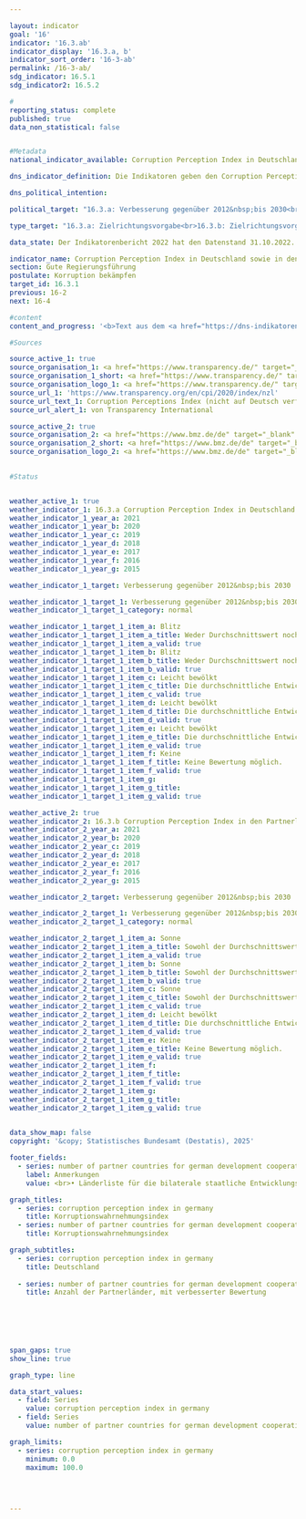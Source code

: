 ```yaml
---

layout: indicator        
goal: '16'        
indicator: '16.3.ab'        
indicator_display: '16.3.a, b'        
indicator_sort_order: '16-3-ab'        
permalink: /16-3-ab/        
sdg_indicator: 16.5.1
sdg_indicator2: 16.5.2        

#
reporting_status: complete        
published: true        
data_non_statistical: false        


#Metadata        
national_indicator_available: Corruption Perception Index in Deutschland sowie in den Partnerländern der deutschen Entwicklungszusammenarbeit        

dns_indicator_definition: Die Indikatoren geben den Corruption Perception Index (<abbr title="Corruption Perception Index (Korruptionswahrnehmungsindex)" tabindex="0">CPI</abbr>) von Transparency International für Deutschland (16.3.a) sowie die Anzahl der Partnerländer der deutschen Entwicklungszusammenarbeit, deren <abbr title="Corruption Perception Index (Korruptionswahrnehmungsindex)" tabindex="0">CPI</abbr> sich im Vergleich zum Jahr 2012&nbsp;verbessert hat (16.3.b), wieder. Der <abbr title="Corruption Perception Index (Korruptionswahrnehmungsindex)" tabindex="0">CPI</abbr> misst, wie stark Korruption im öffentlichen Sektor in einem Land wahrgenommen wird.        

dns_political_intention:         

political_target: "16.3.a: Verbesserung gegenüber 2012&nbsp;bis 2030<br>16.3.b: Verbesserung gegenüber 2012&nbsp;bis 2030"        

type_target: "16.3.a: Zielrichtungsvorgabe<br>16.3.b: Zielrichtungsvorgabe"        

data_state: Der Indikatorenbericht 2022 hat den Datenstand 31.10.2022. Die Daten auf dieser Plattform werden regelmäßig aktualisiert, sodass online aktuellere Daten verfügbar sein können als im <a href="https://dns-indikatoren.de/assets/Publikationen/Indikatorenberichte/2022.pdf">Indikatorenbericht 2022</a> veröffentlicht.        

indicator_name: Corruption Perception Index in Deutschland sowie in den Partnerländern der deutschen Entwicklungszusammenarbeit        
section: Gute Regierungsführung        
postulate: Korruption bekämpfen        
target_id: 16.3.1        
previous: 16-2        
next: 16-4        

#content         
content_and_progress: '<b>Text aus dem <a href="https://dns-indikatoren.de/assets/Publikationen/Indikatorenberichte/2022.pdf">Indikatorenbericht 2022&nbsp;</a></b><br><br>Die Studie zum Corruption Perception Index (<abbr title="Corruption Perception Index (Korruptionswahrnehmungsindex)" tabindex="0">CPI</abbr>) von Transparency International ist die die meisten Länder umfassende Übersichtsstudie zur wahrgenommenen Korruption im öffentlichen Sektor. Bei dem <abbr title="Corruption Perception Index (Korruptionswahrnehmungsindex)" tabindex="0">CPI</abbr> handelt es sich um einen Kompositindikator, der je Land unterschiedliche Experten- sowie Unternehmensbefragungen zur Wahrnehmung von Korruption im öffentlichen Sektor zusammenführt. Abhängig von den jeweiligen Befragungen können dabei unterschiedliche Verständnisse von Korruption zugrunde liegen. Die Ergebnisse dieser Befragungen können auch von den Kenntnissen des Wertes des <abbr title="Corruption Perception Index (Korruptionswahrnehmungsindex)" tabindex="0">CPI</abbr> oder anderer ihm zugrunde liegender Teilstudien der vorherigen Jahre selbst beeinflusst werden. Zudem wechseln die Quellen für die Berechnung des <abbr title="Corruption Perception Index (Korruptionswahrnehmungsindex)" tabindex="0">CPI</abbr> im Zeitablauf. In den Index werden Länder mit einbezogen, zu denen mindestens drei ausgewählte Befragungen vorliegen. Das Joint Research Centre (<abbr title="Joint Research Centre (Gemeinsame Forschungsstelle)" tabindex="0">JRC</abbr>) der Europäischen Kommission weist in seiner Analyse des <abbr title="Corruption Perception Index (Korruptionswahrnehmungsindex)" tabindex="0">CPI</abbr> darauf hin, dass bei der Interpretation der Ergebnisse die jeweilige statistische Signifikanz der Veränderung mitbetrachtet werden sollte und selbst bei statistisch signifikanten Unterschieden die Ergebnisse dieses Indikators mit Vorsicht zu interpretieren seien. Seine Vergleichbarkeit ist somit sowohl über die Zeit als auch zwischen den Ländern stark eingeschränkt.<br><br>Deutschland hat sich im Vergleich von 79&nbsp;Punkten im Jahr 2012&nbsp;auf 80&nbsp;Punkte im Jahr 2021&nbsp;verbessert. Dieser Wert hat sich gegenüber 2017&nbsp;um einen Punkt verschlechtert, sodass Deutschland auf dem zehnten Platz des Rankings steht. Dabei ist diese Veränderung gegenüber 2012&nbsp;nicht als statistisch signifikant (bei einem Signifikanzniveau von 5&nbsp;%) anzusehen.<br><br>Auch das Statistische Bundesamt erhebt im Rahmen der Zufriedenheitsbefragung zu behördlichen Dienstleistungen Daten zum Thema Korruption. Nach dieser Befragung hatten im Jahr 2021&nbsp;3,9&nbsp;% der Bevölkerung während ihres Kontakts mit öffentlichen Einrichtungen den Eindruck, dass Beschäftigte des öffentlichen Dienstes bestechlich wären. Bei der entsprechenden Umfrage unter Unternehmen hatten 4,0&nbsp;% der Unternehmen diesen Eindruck.<br><br>Die Polizeiliche Kriminalstatistik (<abbr title="Polizeiliche Kriminalstatistik" tabindex="0">PKS</abbr>) erfasst alle der Polizei bekannt gewordenen strafrechtlichen Sachverhalte. Im Jahr 2021&nbsp;wurden 712&nbsp;Fälle von Vorteilsannahme, Vorteilsgewährung sowie Bestechlichkeit und Bestechung im öffentlichen Sektor erfasst. Zudem werden in der <abbr title="Polizeiliche Kriminalstatistik" tabindex="0">PKS</abbr> auch Fälle von Bestechlichkeit und Bestechung im geschäftlichen Verkehr sowie sogenannte Begleitdelikte der Korruption wie zum Beispiel Betrugs- und Untreuehandlungen, Urkundenfälschung, wettbewerbsbeschränkende Absprachen bei Ausschreibungen, Strafvereitelung, Falschbeurkundung im Amt und Verletzung des Dienstgeheimnisses ausgewiesen.<br><br>In Bezug auf die deutsche Entwicklungszusammenarbeit haben sich im Jahr 2021&nbsp;im Vergleich zum Jahr 2012&nbsp;insgesamt 48&nbsp;der 87&nbsp;durch den <abbr title="Corruption Perception Index (Korruptionswahrnehmungsindex)" tabindex="0">CPI</abbr> bewerteten Partnerländer verbessert. Die Anzahl der sich positiv entwickelnden Partnerländer ist im betrachteten Zeitraum bis 2016&nbsp;jedes Jahr gestiegen. Im Jahr 2018&nbsp;ist die Anzahl leicht zurückgegangen und stieg in den Folgejahren wieder an. Eine statistisch signifikante Verbesserung (bei einem Signifikanzniveau von 5&nbsp;%) wiesen in 2021&nbsp;gegenüber 2012&nbsp;31&nbsp;Partnerländer der deutschen Entwicklungszusammenarbeit auf, im Vergleich dazu waren es 2014&nbsp;sechs Partnerländer.'                

#Sources        

source_active_1: true
source_organisation_1: <a href="https://www.transparency.de/" target="_blank" onclick="return confirm_alert('von Transparency International', 'De')">Transparency International e.V.</a>
source_organisation_1_short: <a href="https://www.transparency.de/" target="_blank" onclick="return confirm_alert('von Transparency International', 'De')">Transparency International e.V.</a>
source_organisation_logo_1: <a href="https://www.transparency.de/" target="_blank" onclick="return confirm_alert('von Transparency International', 'De')"><img src="https://dnsTestEnvironment.github.io/dns-indicators/public/OrgImgDe/ta.png" alt="Transparency International e.V." title=" Klicken Sie hier um zur Homepage der Organisation Transparency International e.V. zu gelangen." style="height:60px; width:148px; border:transparent"/></a>
source_url_1: 'https://www.transparency.org/en/cpi/2020/index/nzl'
source_url_text_1: Corruption Perceptions Index (nicht auf Deutsch verfügbar)
source_url_alert_1: von Transparency International

source_active_2: true
source_organisation_2: <a href="https://www.bmz.de/de" target="_blank" onclick="return confirm_alert('des Bundesministeriums für wirtschaftliche Zusammenarbeit und Entwicklung', 'De')">Bundesministerium für wirtschaftliche Zusammenarbeit und Entwicklung</a>
source_organisation_2_short: <a href="https://www.bmz.de/de" target="_blank" onclick="return confirm_alert('des Bundesministeriums für wirtschaftliche Zusammenarbeit und Entwicklung', 'De')">Bundesministerium für wirtschaftliche Zusammenarbeit und Entwicklung</a>
source_organisation_logo_2: <a href="https://www.bmz.de/de" target="_blank" onclick="return confirm_alert('des Bundesministeriums für wirtschaftliche Zusammenarbeit und Entwicklung', 'De')"><img src="https://dnsTestEnvironment.github.io/dns-indicators/public/OrgImgDe/bmz.png" alt="Bundesministerium für wirtschaftliche Zusammenarbeit und Entwicklung" title=" Klicken Sie hier um zur Homepage der Organisation Bundesministerium für wirtschaftliche Zusammenarbeit und Entwicklung zu gelangen." style="height:60px; width:148px; border:transparent"/></a>
        

#Status        


weather_active_1: true
weather_indicator_1: 16.3.a Corruption Perception Index in Deutschland
weather_indicator_1_year_a: 2021
weather_indicator_1_year_b: 2020
weather_indicator_1_year_c: 2019
weather_indicator_1_year_d: 2018
weather_indicator_1_year_e: 2017
weather_indicator_1_year_f: 2016
weather_indicator_1_year_g: 2015

weather_indicator_1_target: Verbesserung gegenüber 2012&nbsp;bis 2030

weather_indicator_1_target_1: Verbesserung gegenüber 2012&nbsp;bis 2030
weather_indicator_1_target_1_category: normal

weather_indicator_1_target_1_item_a: Blitz
weather_indicator_1_target_1_item_a_title: Weder Durchschnittswert noch die vorherige Veränderung deuten in 2021 in die richtige Richtung.
weather_indicator_1_target_1_item_a_valid: true
weather_indicator_1_target_1_item_b: Blitz
weather_indicator_1_target_1_item_b_title: Weder Durchschnittswert noch die vorherige Veränderung deuten in 2020 in die richtige Richtung.
weather_indicator_1_target_1_item_b_valid: true
weather_indicator_1_target_1_item_c: Leicht bewölkt
weather_indicator_1_target_1_item_c_title: Die durchschnittliche Entwicklung zielte in 2019 in die richtige Richtung, im vorangegangenen Jahr ergab sich jedoch eine Entwicklung in die falsche Richtung oder gar keine Veränderung.
weather_indicator_1_target_1_item_c_valid: true
weather_indicator_1_target_1_item_d: Leicht bewölkt
weather_indicator_1_target_1_item_d_title: Die durchschnittliche Entwicklung zielte in 2018 in die richtige Richtung, im vorangegangenen Jahr ergab sich jedoch eine Entwicklung in die falsche Richtung oder gar keine Veränderung.
weather_indicator_1_target_1_item_d_valid: true
weather_indicator_1_target_1_item_e: Leicht bewölkt
weather_indicator_1_target_1_item_e_title: Die durchschnittliche Entwicklung zielte in 2017 in die richtige Richtung, im vorangegangenen Jahr ergab sich jedoch eine Entwicklung in die falsche Richtung oder gar keine Veränderung.
weather_indicator_1_target_1_item_e_valid: true
weather_indicator_1_target_1_item_f: Keine
weather_indicator_1_target_1_item_f_title: Keine Bewertung möglich.
weather_indicator_1_target_1_item_f_valid: true
weather_indicator_1_target_1_item_g: 
weather_indicator_1_target_1_item_g_title: 
weather_indicator_1_target_1_item_g_valid: true

weather_active_2: true
weather_indicator_2: 16.3.b Corruption Perception Index in den Partnerländern der deutschen Entwicklungszusammenarbeit
weather_indicator_2_year_a: 2021
weather_indicator_2_year_b: 2020
weather_indicator_2_year_c: 2019
weather_indicator_2_year_d: 2018
weather_indicator_2_year_e: 2017
weather_indicator_2_year_f: 2016
weather_indicator_2_year_g: 2015

weather_indicator_2_target: Verbesserung gegenüber 2012&nbsp;bis 2030

weather_indicator_2_target_1: Verbesserung gegenüber 2012&nbsp;bis 2030
weather_indicator_2_target_1_category: normal

weather_indicator_2_target_1_item_a: Sonne
weather_indicator_2_target_1_item_a_title: Sowohl der Durchschnittswert als auch die vorangegangene jährliche Veränderung deuteten in 2021 in die richtige Richtung.
weather_indicator_2_target_1_item_a_valid: true
weather_indicator_2_target_1_item_b: Sonne
weather_indicator_2_target_1_item_b_title: Sowohl der Durchschnittswert als auch die vorangegangene jährliche Veränderung deuteten in 2020 in die richtige Richtung.
weather_indicator_2_target_1_item_b_valid: true
weather_indicator_2_target_1_item_c: Sonne
weather_indicator_2_target_1_item_c_title: Sowohl der Durchschnittswert als auch die vorangegangene jährliche Veränderung deuteten in 2019 in die richtige Richtung.
weather_indicator_2_target_1_item_c_valid: true
weather_indicator_2_target_1_item_d: Leicht bewölkt
weather_indicator_2_target_1_item_d_title: Die durchschnittliche Entwicklung zielte in 2018 in die richtige Richtung, im vorangegangenen Jahr ergab sich jedoch eine Entwicklung in die falsche Richtung oder gar keine Veränderung.
weather_indicator_2_target_1_item_d_valid: true
weather_indicator_2_target_1_item_e: Keine
weather_indicator_2_target_1_item_e_title: Keine Bewertung möglich.
weather_indicator_2_target_1_item_e_valid: true
weather_indicator_2_target_1_item_f: 
weather_indicator_2_target_1_item_f_title: 
weather_indicator_2_target_1_item_f_valid: true
weather_indicator_2_target_1_item_g: 
weather_indicator_2_target_1_item_g_title: 
weather_indicator_2_target_1_item_g_valid: true        
        

data_show_map: false        
copyright: '&copy; Statistisches Bundesamt (Destatis), 2025'        

footer_fields:
  - series: number of partner countries for german development cooperation with improved cpi scores compared with 2012
    label: Anmerkungen
    value: <br>• Länderliste für die bilaterale staatliche Entwicklungszusammenarbeit des Bundesministeriums für wirtschaftliche Zusammenarbeit und Entwicklung wurde 2023&nbsp;aktualisiert. Daten der Zeitreihe sind entsprechend korrigiert.<br>• 2023&nbsp;ohne Afghanistan, da die Zusammenarbeit ausgesetzt wurde.        

graph_titles: 
  - series: corruption perception index in germany
    title: Korruptionswahrnehmungsindex
  - series: number of partner countries for german development cooperation with improved cpi scores compared with 2012
    title: Korruptionswahrnehmungsindex        

graph_subtitles: 
  - series: corruption perception index in germany
    title: Deutschland
    
  - series: number of partner countries for german development cooperation with improved cpi scores compared with 2012
    title: Anzahl der Partnerländer, mit verbesserter Bewertung
            

        

        

span_gaps: true        
show_line: true        

graph_type: line        

data_start_values: 
  - field: Series
    value: corruption perception index in germany
  - field: Series
    value: number of partner countries for german development cooperation with improved cpi scores compared with 2012        

graph_limits: 
  - series: corruption perception index in germany
    minimum: 0.0
    maximum: 100.0        

        

                                                
---
```


